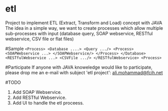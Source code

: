 # etl
Project to implement ETL (Extract, Transform and Load) concept with JAVA 
The idea in a simple way, we want to create processes which allow multiple sub-processes with input (database query, SOAP webservice, RESTful webservice, CSV file or flat files)

#Sample
`<Process>
  <Database ....>
    <Query .../>
    <Process>
    <SOAPWebservice ...>
    </SOAPWebservice/>
    </Process>
  </Database>
  <RESTfulWebservice ...>
    <CSVFile .../>
  </RESTfulWebservice>
<Process>`

#Participate 
If anyone with JAVA knoweledge would like to participate, please drop me an e-mail with subject 'etl project':
ali.mohammad@fcih.net


#TODO
1. Add SOAP Webservice.
2. Add RESTful Webservice.
3. Add UI to handle the etl proceess.
